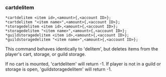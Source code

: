 ### cartdelitem
```
*cartdelitem <item id>,<amount>{,<account ID>};
*cartdelitem "<item name>",<amount>{,<account ID>};
*storagedelitem <item id>,<amount>{,<account ID>};
*storagedelitem "<item name>",<amount>{,<account ID>};
*guildstoragedelitem <item id>,<amount>{,<account ID>};
*guildstoragedelitem "<item name>",<amount>{,<account ID>};
```

This command behaves identically to 'delitem', but deletes items from the player's
cart, storage, or guild storage.

If no cart is mounted, 'cartdelitem' will return -1.
If player is not in a guild or storage is open, 'guildstoragedelitem' will return -1.
